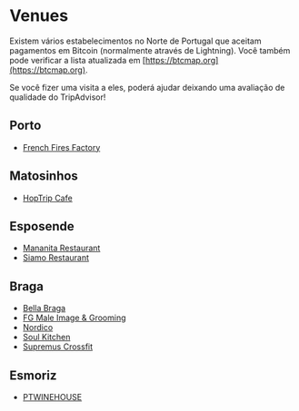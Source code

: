 # Venues

Existem vários estabelecimentos no Norte de Portugal que aceitam pagamentos em Bitcoin (normalmente através de Lightning). Você também pode verificar a lista atualizada em [https://btcmap.org](https://btcmap.org).

Se você fizer uma visita a eles, poderá ajudar deixando uma avaliação de qualidade do TripAdvisor!

## Porto
* [French Fires Factory](/venues/)

## Matosinhos
* [HopTrip Cafe](/venues/hoptrip)

## Esposende

* [Mananita Restaurant](/venues/mananita)
* [Siamo Restaurant](/venues/siamo)

## Braga

* [Bella Braga](/venues/bellabraga)
* [FG Male Image & Grooming](/venues/fgmaleimage.md)
* [Nordico](/venues/nordico)
* [Soul Kitchen](/venues/soulkitchen)
* [Supremus Crossfit](/venues/supremus)

## Esmoriz

* [PTWINEHOUSE](/venues/ptwinehouse)
